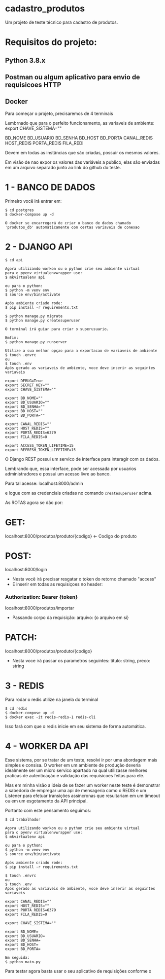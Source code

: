 # cadastro_produtos

Um projeto de teste técnico para cadastro de produtos.

# Requisitos do projeto:

## Python 3.8.x

## Postman ou algum aplicativo para envio de requisicoes HTTP

## Docker

Para começar o projeto, precisaremos de 4 terminais

Lembrnado que para o perfeito funcionamento, as variaveis de ambiente:
export CHAVE_SISTEMA=""

BD_NOME
BD_USUARIO
BD_SENHA
BD_HOST
BD_PORTA
CANAL_REDIS
HOST_REDIS
PORTA_REDIS
FILA_REDI

Devem em todas as instâncias que são criadas, possuir os mesmos valores.

Em visão de nao expor os valores das variáveis a publico, elas são enviadas em um arquivo separado junto ao link do github do teste.

# 1 - BANCO DE DADOS

Primeiro você irá entrar em:

```
$ cd postgres
$ docker-compose up -d

O docker se encarregará de criar o banco de dados chamado 'produtos_db' automaticamente com certas variaveis de conexao
```

# 2 - DJANGO API

```
$ cd api

Agora utilizando workon ou o python crie seu ambiente virtual
para o pyenv virtualenvwrapper use:
$ mkvirtualenv api

ou para o python:
$ python -m venv env
$ source env/bin/activate

Após ambiente criado rode:
$ pip install -r requirements.txt

$ python manage.py migrate
$ python manage.py createsuperuser

O terminal irá guiar para criar o superusuario.

Emfim:
$ python manage.py runserver

Utilize a sua melhor opçao para a exportacao de variaveis de ambiente
$ touch .envrc
ou
$ touch .env
Após gerado as variaveis de ambiente, voce deve inserir as seguintes variaveis

export DEBUG=True
export SECRET_KEY=""
export CHAVE_SISTEMA=""

export BD_NOME=""
export BD_USUARIO=""
export BD_SENHA=""
export BD_HOST=""
export BD_PORTA=""

export CANAL_REDIS=""
export HOST_REDIS=""
export PORTA_REDIS=6379
export FILA_REDIS=0

export ACCESS_TOKEN_LIFETIME=15
export REFRESH_TOKEN_LIFETIME=15

```

O Django REST possui um servico de interface para interagir com os dados.

Lembrando que, essa interface, pode ser acessada por usuarios administradores e
possui um acesso livre ao banco.

Para tal acesse:
localhost:8000/admin

e logue com as credenciais criadas no comando `createsuperuser` acima.

As ROTAS agora se dão por:

# GET:

localhost:8000/produtos/produto/{codigo} <- Codigo do produto

# POST:

localhost:8000/login

- Nesta você irá precisar resgatar o token do retorno chamado "access"
- E inserir em todas as requisiçoes no header:

### Authorization: Bearer {token}

localhost:8000/produtos/importar

- Passando corpo da requisição: arquivo: {o arquivo em si}

# PATCH:

localhost:8000/produtos/produto/{codigo}

- Nesta voce irá passar os parametros seguintes:
  titulo: string, preco: string

# 3 - REDIS

Para rodar o redis utilize na janela do terminal

```
$ cd redis
$ docker-compose up -d
$ docker exec -it redis-redis-1 redis-cli
```

Isso fará com que o redis inicie em seu sistema de forma automática.

# 4 - WORKER DA API

Esse sistema, por se tratar de um teste, resolvi ir por uma abordagem mais
simples e consisa. O worker em um ambiente de produção deveria idealmente ser
um micro servico apartado na qual utilizasse melhores praticas de autenticação
e validação das requisicoes feitas para ele.

Mas em minha visão a ideia de se fazer um worker neste teste é demonstrar a
sabedoria de empregar uma api de mensageria como o REDIS e um Listener para
efetuar transições assíncronas que resultariam em um timeout ou em um
esgotamento da API principal.

Portanto com este pensamento seguimos:

```
$ cd trabalhador

Agora utilizando workon ou o python crie seu ambiente virtual
para o pyenv virtualenvwrapper use:
$ mkvirtualenv api

ou para o python:
$ python -m venv env
$ source env/bin/activate

Após ambiente criado rode:
$ pip install -r requirements.txt

$ touch .envrc
ou
$ touch .env
Após gerado as variaveis de ambiente, voce deve inserir as seguintes variaveis

export CANAL_REDIS=""
export HOST_REDIS=""
export PORTA_REDIS=6379
export FILA_REDIS=0

export CHAVE_SISTEMA=""

export BD_NOME=
export BD_USUARIO=
export BD_SENHA=
export BD_HOST=
export BD_PORTA=

Em seguida:
$ python main.py
```

Para testar agora basta usar o seu aplicativo de requisições conforme o
